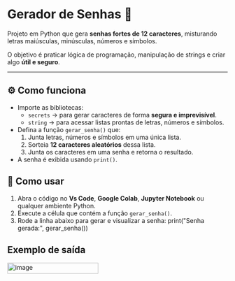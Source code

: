 # Gerador de Senhas 🔐

Projeto em Python que gera **senhas fortes de 12 caracteres**, misturando letras maiúsculas, minúsculas, números e símbolos.

O objetivo é praticar lógica de programação, manipulação de strings e criar algo **útil e seguro**.

---

## ⚙️ Como funciona

- Importe as bibliotecas:
  - `secrets` → para gerar caracteres de forma **segura e imprevisível**.
  - `string` → para acessar listas prontas de letras, números e símbolos.
- Defina a função `gerar_senha()` que:
  1. Junta letras, números e símbolos em uma única lista.
  2. Sorteia **12 caracteres aleatórios** dessa lista.
  3. Junta os caracteres em uma senha e retorna o resultado.
- A senha é exibida usando `print()`.

## 📝 Como usar
1. Abra o código no **Vs Code**, **Google Colab**, **Jupyter Notebook** ou qualquer ambiente Python.
2. Execute a célula que contém a função `gerar_senha()`.
3. Rode a linha abaixo para gerar e visualizar a senha:
    print("Senha gerada:", gerar_senha())

## Exemplo de saída
<img width="208" height="25" alt="image" src="https://github.com/user-attachments/assets/95c766e3-7e2d-499c-8aff-945f9741bd4b" />
